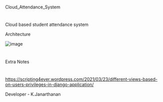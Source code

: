 #
Cloud_Attendance_System
#
Cloud based student attendance system

Architecture

![image](https://github.com/user-attachments/assets/e5a54342-746f-457b-83e3-9d1d4eae55c8)

#
Extra Notes
#

https://scripting4ever.wordpress.com/2021/03/23/different-views-based-on-users-privileges-in-django-application/

Developer - K.Janarthanan
